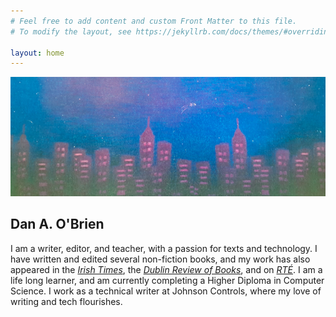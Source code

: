 ```yaml
---
# Feel free to add content and custom Front Matter to this file.
# To modify the layout, see https://jekyllrb.com/docs/themes/#overriding-theme-defaults

layout: home
---
```


![header](/img/header.png)

## Dan A. O'Brien ###

I am a writer, editor, and teacher, with a passion for texts and technology. I have written and edited several non-fiction books, and my work has also appeared in the [*Irish Times*](https://www.irishtimes.com/culture/books/how-edna-o-brien-found-sanctuary-among-jewish-american-writers-1.3980562), the [*Dublin Review of Books*](https://www.drb.ie/contributors-articles/-in-tags/tags/Dan-A-O-Brien), and on [*RTÉ*](https://www.rte.ie/brainstorm/2018/0903/991330-how-archives-illuminate-an-authors-work/). I am a life long learner, and am currently completing a Higher Diploma in Computer Science. I work as a technical writer at Johnson Controls, where my love of writing and tech flourishes. 